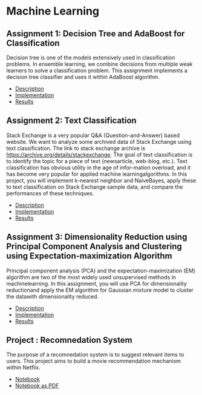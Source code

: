 # Machine Learning

## Assignment 1: Decision Tree and AdaBoost for Classification

Decision  tree  is  one  of  the  models  extensively  used  in  classification  problems.  In  ensemble learning, we combine decisions from multiple weak learners to solve a classification problem. This assignment implements a decision tree classifier and uses it within AdaBoost algorithm.

- [Description](Assignment%201%20-%20Decision%20Tree%20and%20AdaBoost%20for%20Classification/Assignment%201.pdf)
- [Implementation](Assignment%201%20-%20Decision%20Tree%20and%20AdaBoost%20for%20Classification/1505057/1505057.py)
- [Results](Assignment%201%20-%20Decision%20Tree%20and%20AdaBoost%20for%20Classification/1505057/1505057.pdf)

## Assignment 2: Text Classification

Stack Exchange is a very popular Q&A (Question-and-Answer) based website. We want to analyze some archived data of Stack Exchange using text classification.  The link to stack exchange archive is <https://archive.org/details/stackexchange>. The goal of text classification is to identify the topic for a piece of text (newsarticle, web-blog, etc.).  Text classification has obvious utility in the age of infor-mation overload, and it has become very popular for applied machine learningalgorithms.  In this project, you will implement k-nearest neighbor and NaiveBayes,  apply these to text classification on Stack Exchange sample data, and compare the performances of these techniques.

- [Description](Assignment%202%20-%20Text%20Classification/Assignment_2_Version2.pdf)
- [Implementation](Assignment%202%20-%20Text%20Classification/1505057/1505057_Code.py)
- [Results](Assignment%202%20-%20Text%20Classification/1505057/1505057_Report.pdf)

## Assignment 3: Dimensionality  Reduction using Principal  Component Analysis and Clustering  using  Expectation-maximization  Algorithm

Principal  component  analysis  (PCA)  and  the  expectation-maximization  (EM) algorithm  are  two of  the  most  widely used unsupervised methods  in  machinelearning. In this assignment, you will use PCA for dimensionality reductionand  apply the EM algorithm for Gaussian mixture model to cluster  the datawith dimensionality reduced.

- [Description](Assignment%203%20-%20Dimensionality%20Reduction%20using%20PCA%20and%20Clustering%20using%20EM%20Algorithm/CSE472_%20Assignment%203.pdf)
- [Implementation](Assignment%203%20-%20Dimensionality%20Reduction%20using%20PCA%20and%20Clustering%20using%20EM%20Algorithm/1505057/1505057.py)
- [Results](Assignment%203%20-%20Dimensionality%20Reduction%20using%20PCA%20and%20Clustering%20using%20EM%20Algorithm/1505057/1505057.pdf)

## Project : Recomnedation System

The purpose of a recomnedation system is to suggest relevant items to users. This project aims to build a movie recommendation mechanism within Netflix.

- [Notebook](Project%20-%20Recommendation%20System/notebook.ipynb)
- [Notebook as PDF](Project%20-%20Recommendation%20System/notebook.pdf)